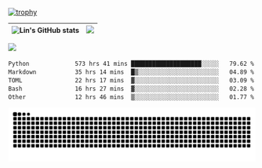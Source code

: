 [![trophy](https://github-profile-trophy.vercel.app/?username=ocss884&column=7)](https://github.com/ocss884)

| ![Lin's GitHub stats](https://github-readme-stats.vercel.app/api?username=ocss884&show_icons=true&hide_border=True&count_private=true) | ![](https://github-readme-streak-stats.herokuapp.com?user=ocss884&hide_border=true&date_format=M%20j%5B%2C%20Y%5D&ring=7EDDCF&fire=7EDDCF") |
| ------------------------------------------------------------ | ------------------------------------------------------------ |

![](https://komarev.com/ghpvc/?username=ocss884&color=brightgreen)

<!--START_SECTION:waka-->

```txt
Python             573 hrs 41 mins ████████████████████░░░░░   79.62 %
Markdown           35 hrs 14 mins  █▒░░░░░░░░░░░░░░░░░░░░░░░   04.89 %
TOML               22 hrs 17 mins  ▓░░░░░░░░░░░░░░░░░░░░░░░░   03.09 %
Bash               16 hrs 27 mins  ▓░░░░░░░░░░░░░░░░░░░░░░░░   02.28 %
Other              12 hrs 46 mins  ▒░░░░░░░░░░░░░░░░░░░░░░░░   01.77 %
```

<!--END_SECTION:waka-->

<p align="center">
   <img src="https://github.com/ocss884/ocss884/blob/output/github-snake.svg" alt="snake">
</p>
